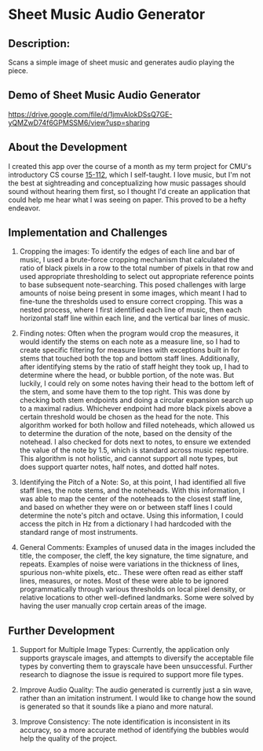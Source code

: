 # Sheet Music Audio Generator

## Description: 
Scans a simple image of sheet music and generates audio playing the piece.

## Demo of Sheet Music Audio Generator
https://drive.google.com/file/d/1jmvAlokDSsQ7GE-yQMZwD74f6GPMSSM6/view?usp=sharing

## About the Development
I created this app over the course of a month as my term project for CMU's introductory CS course [15-112](https://www.kosbie.net/cmu/fall-19/15-112/index.html), which I self-taught. I love music, but I'm not the best at sightreading and conceptualizing how music passages should sound without hearing them first, so I thought I'd create an application that could help me hear what I was seeing on paper. This proved to be a hefty endeavor.

## Implementation and Challenges
1. Cropping the images: To identify the edges of each line and bar of music, I used a brute-force cropping mechanism that calculated the ratio of black pixels in a row to the total number of pixels in that row and used appropriate thresholding to select out appropriate reference points to base subsequent note-searching. This posed challenges with large amounts of noise being present in some images, which meant I had to fine-tune the thresholds used to ensure correct cropping. This was a nested process, where I first identified each line of music, then each horizontal staff line within each line, and the vertical bar lines of music.
   
2. Finding notes: Often when the program would crop the measures, it would identify the stems on each note as a measure line, so I had to create specific filtering for measure lines with exceptions built in for stems that touched both the top and bottom staff lines. Additionally, after identifying stems by the ratio of staff height they took up, I had to determine where the head, or bubble portion, of the note was. But luckily, I could rely on some notes having their head to the bottom left of the stem, and some have them to the top right. This was done by checking both stem endpoints and doing a circular expansion search up to a maximal radius. Whichever endpoint had more black pixels above a certain threshold would be chosen as the head for the note. This algorithm worked for both hollow and filled noteheads, which allowed us to determine the duration of the note, based on the density of the notehead. I also checked for dots next to notes, to ensure we extended the value of the note by 1.5, which is standard across music repertoire. This algorithm is not holistic, and cannot support all note types, but does support quarter notes, half notes, and dotted half notes.
  
3. Identifying the Pitch of a Note: So, at this point, I had identified all five staff lines, the note stems, and the noteheads. With this information, I was able to map the center of the noteheads to the closest staff line, and based on whether they were on or between staff lines I could determine the note's pitch and octave. Using this information, I could access the pitch in Hz from a dictionary I had hardcoded with the standard range of most instruments.
   
4. General Comments: Examples of unused data in the images included the title, the composer, the cleff, the key signature, the time signature, and repeats. Examples of noise were variations in the thickness of lines, spurious non-white pixels, etc.. These were often read as either staff lines, measures, or notes. Most of these were able to be ignored programmatically through various thresholds on local pixel density, or relative locations to other well-defined landmarks. Some were solved by having the user manually crop certain areas of the image.

## Further Development
1. Support for Multiple Image Types: Currently, the application only supports grayscale images, and attempts to diversify the acceptable file types by converting them to grayscale have been unsuccessful. Further research to diagnose the issue is required to support more file types.
   
2. Improve Audio Quality: The audio generated is currently just a sin wave, rather than an imitation instrument. I would like to change how the sound is generated so that it sounds like a piano and more natural. 

3. Improve Consistency: The note identification is inconsistent in its accuracy, so a more accurate method of identifying the bubbles would help the quality of the project.
